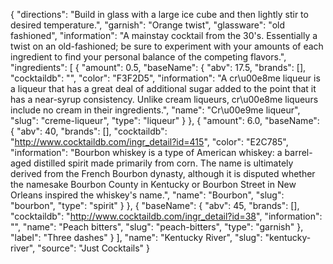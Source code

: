 {
    "directions": "Build in glass with a large ice cube and then lightly stir to desired temperature.",
    "garnish": "Orange twist",
    "glassware": "old fashioned",
    "information": "A mainstay cocktail from the 30's.  Essentially a twist on an old-fashioned; be sure to experiment with your amounts of each ingredient to find your personal balance of the competing flavors.",
    "ingredients": [
        {
            "amount": 0.5,
            "baseName": {
                "abv": 17.5,
                "brands": [],
                "cocktaildb": "",
                "color": "F3F2D5",
                "information": "A cr\u00e8me liqueur is a liqueur that has a great deal of additional sugar added to the point that it has a near-syrup consistency. Unlike cream liqueurs, cr\u00e8me liqueurs include no cream in their ingredients.",
                "name": "Cr\u00e9me liqueur",
                "slug": "creme-liqueur",
                "type": "liqueur"
            }
        },
        {
            "amount": 6.0,
            "baseName": {
                "abv": 40,
                "brands": [],
                "cocktaildb": "http://www.cocktaildb.com/ingr_detail?id=415",
                "color": "E2C785",
                "information": "Bourbon whiskey is a type of American whiskey: a barrel-aged distilled spirit made primarily from corn. The name is ultimately derived from the French Bourbon dynasty, although it is disputed whether the namesake Bourbon County in Kentucky or Bourbon Street in New Orleans inspired the whiskey's name.",
                "name": "Bourbon",
                "slug": "bourbon",
                "type": "spirit"
            }
        },
        {
            "baseName": {
                "abv": 45,
                "brands": [],
                "cocktaildb": "http://www.cocktaildb.com/ingr_detail?id=38",
                "information": "",
                "name": "Peach bitters",
                "slug": "peach-bitters",
                "type": "garnish"
            },
            "label": "Three dashes"
        }
    ],
    "name": "Kentucky River",
    "slug": "kentucky-river",
    "source": "Just Cocktails"
}